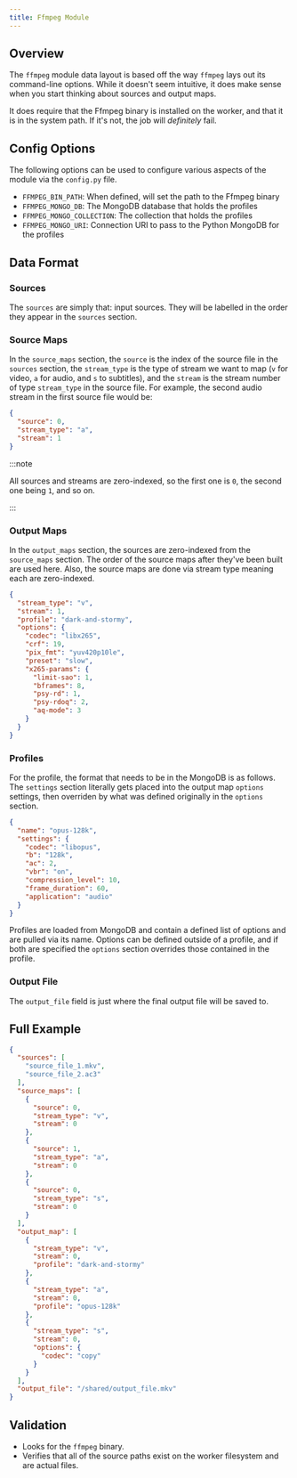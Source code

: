```yaml
---
title: Ffmpeg Module
---
```


## Overview

The `ffmpeg` module data layout is based off the way `ffmpeg` lays out its command-line options.  While it doesn't seem intuitive, it does make sense when you start thinking about sources and output maps.

It does require that the Ffmpeg binary is installed on the worker, and that it is in the system path.  If it's not, the job will _definitely_ fail.

## Config Options

The following options can be used to configure various aspects of the module via the `config.py` file.

- `FFMPEG_BIN_PATH`: When defined, will set the path to the Ffmpeg binary
- `FFMPEG_MONGO_DB`: The MongoDB database that holds the profiles
- `FFMPEG_MONGO_COLLECTION`: The collection that holds the profiles
- `FFMPEG_MONGO_URI`: Connection URI to pass to the Python MongoDB for the profiles

## Data Format

### Sources

The `sources` are simply that: input sources.  They will be labelled in the order they appear in the `sources` section.

### Source Maps

In the `source_maps` section, the `source` is the index of the source file in the `sources` section, the `stream_type` is the type of stream we want to map (`v` for video, `a` for audio, and `s` to subtitles), and the `stream` is the stream number of type `stream_type` in the source file.  For example, the second audio stream in the first source file would be:

```json title="Source Map Example"
{
  "source": 0,
  "stream_type": "a",
  "stream": 1
}
```

:::note

All sources and streams are zero-indexed, so the first one is `0`, the second one being `1`, and so on.

:::

### Output Maps

In the `output_maps` section, the sources are zero-indexed from the `source_maps` section.  The order of the source maps after they've been built are used here.  Also, the source maps are done via stream type meaning each are zero-indexed.

```json title="Output Map Example"
{
  "stream_type": "v",
  "stream": 1,
  "profile": "dark-and-stormy",
  "options": {
    "codec": "libx265",
    "crf": 19,
    "pix_fmt": "yuv420p10le",
    "preset": "slow",
    "x265-params": {
      "limit-sao": 1,
      "bframes": 8,
      "psy-rd": 1,
      "psy-rdoq": 2,
      "aq-mode": 3
    }
  }
}
```

### Profiles

For the profile, the format that needs to be in the MongoDB is as follows.  The `settings` section literally gets placed into the output map `options` settings, then overriden by what was defined originally in the `options` section.

```json title="MongoDB Profile Example"
{
  "name": "opus-128k",
  "settings": {
    "codec": "libopus",
    "b": "128k",
    "ac": 2,
    "vbr": "on",
    "compression_level": 10,
    "frame_duration": 60,
    "application": "audio"
  }
}
```

Profiles are loaded from MongoDB and contain a defined list of options and are pulled via its name.  Options can be defined outside of a profile, and if both are specified the `options` section overrides those contained in the profile.

### Output File

The `output_file` field is just where the final output file will be saved to.

## Full Example

```json title="Ffmpeg Data Format"
{
  "sources": [
    "source_file_1.mkv",
    "source_file_2.ac3"
  ],
  "source_maps": [
    {
      "source": 0,
      "stream_type": "v",
      "stream": 0
    },
    {
      "source": 1,
      "stream_type": "a",
      "stream": 0
    },
    {
      "source": 0,
      "stream_type": "s",
      "stream": 0
    }
  ],
  "output_map": [
    {
      "stream_type": "v",
      "stream": 0,
      "profile": "dark-and-stormy"
    },
    {
      "stream_type": "a",
      "stream": 0,
      "profile": "opus-128k"
    },
    {
      "stream_type": "s",
      "stream": 0,
      "options": {
        "codec": "copy"
      }
    }
  ],
  "output_file": "/shared/output_file.mkv"
}
```

## Validation

- Looks for the `ffmpeg` binary.
- Verifies that all of the source paths exist on the worker filesystem and are actual files.